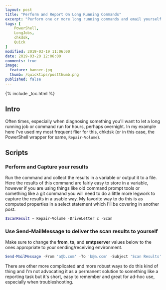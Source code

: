 ```yaml
---
layout: post
title: "Perform and Report On Long Running Commands"
excerpt: "Perform one or more long running commands and email yourself the results so that you don't have to babysit it"
tags: [
    PowerShell,
    LongJobs,
    chkdsk,
    Quick
]
modified: 2019-03-19 11:06:00
date: 2019-03-20 12:06:00
comments: true
image:
  feature: banner.jpg
  thumb: /quicktips/postthumb.png
published: false
---
```

{% include _toc.html %}

## Intro

Often times, especially when diagnosing something you'll want to let a long running job or command run for hours, perhaps overnight. In my example here I've used my most frequent flier for this, chkdsk (or in this case, the PowerShell wrapper for same, `Repair-Volume`).

## Scripts

### Perform and Capture your results

Run the command and collect the results in a variable or output it to a file. Here the results of this command are fairly easy to store in a variable, however if you are using things like old command prompt tools or something like a git command you will need to do a little more legwork to capture the results in a usable way. My favorite way to do this is as computed properties in a select statement which I'll be covering in another post.

```powershell
$ScanResult = Repair-Volume -DriveLetter c -Scan
```

### Use Send-MailMessage to deliver the scan results to yourself

Make sure to change the **from**, **to**, and **smtpserver** values below to the ones appropriate to your sending/receiving environment.

```powershell
Send-MailMessage -From 'a@b.com' -To 'b@a.com' -Subject 'Scan Results' -Body $ScanResult -SmtpServer 'mail.b.com'
```

There are other more complicated and more robust ways to do this kind of thing and I'm not advocating it as a permanent solution to something like a reporting task but it's short, easy to remember and great for ad-hoc use, especially when troubleshooting.